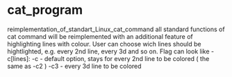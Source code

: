 # cat_program
reimplementation_of_standart_Linux_cat_command
all standard functions of cat command will be reimplemented with
an additional feature of highlighting lines with colour. 
User can choose wich lines should be hightlighted, e.g.
every 2nd line, every 3d and so on. 
Flag can look like -c[lines]: 
-c - default option, stays for every 2nd line to be colored ( the same as -c2 )
-c3 - every 3d line to be colored
